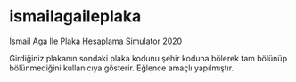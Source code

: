 # ismailagaileplaka
İsmail Aga İle Plaka Hesaplama Simulator 2020

Girdiğiniz plakanın sondaki plaka kodunu şehir koduna bölerek tam bölünüp bölünmediğini kullanıcıya gösterir. Eğlence amaçlı yapılmıştır.
